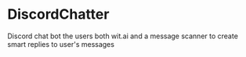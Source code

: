 # DiscordChatter

Discord chat bot the users both wit.ai and a message scanner to create smart replies to user's messages
